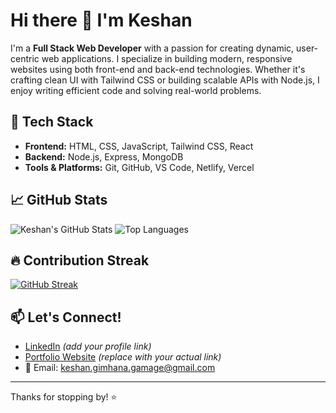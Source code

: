 # Hi there 👋 I'm Keshan

I'm a **Full Stack Web Developer** with a passion for creating dynamic, user-centric web applications. I specialize in building modern, responsive websites using both front-end and back-end technologies. Whether it's crafting clean UI with Tailwind CSS or building scalable APIs with Node.js, I enjoy writing efficient code and solving real-world problems.

## 🔧 Tech Stack
- **Frontend:** HTML, CSS, JavaScript, Tailwind CSS, React
- **Backend:** Node.js, Express, MongoDB
- **Tools & Platforms:** Git, GitHub, VS Code, Netlify, Vercel

## 📈 GitHub Stats

![Keshan's GitHub Stats](https://github-readme-stats.vercel.app/api?username=your-github-username&show_icons=true&theme=radical)
![Top Languages](https://github-readme-stats.vercel.app/api/top-langs/?username=your-github-username&layout=compact&theme=radical)

## 🔥 Contribution Streak

[![GitHub Streak](https://streak-stats.demolab.com/?user=your-github-username&theme=radical)](https://git.io/streak-stats)

## 📫 Let's Connect!
- [LinkedIn](https://www.linkedin.com/in/keshan-dev/) *(add your profile link)*
- [Portfolio Website](https://keshangamage.com) *(replace with your actual link)*
- 📧 Email: keshan.gimhana.gamage@gmail.com

---

Thanks for stopping by! ⭐

